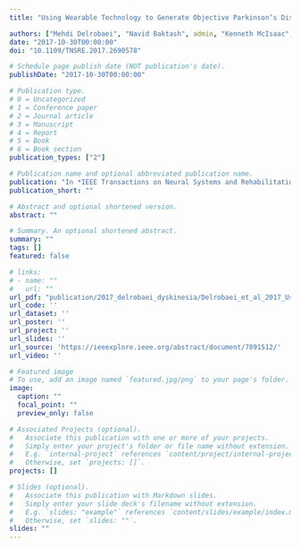 ```yaml
---
title: "Using Wearable Technology to Generate Objective Parkinson’s Disease Dyskinesia Severity Score: Possibilities for Home Monitoring"

authors: ["Mehdi Delrobaei", "Navid Baktash", admin, "Kenneth McIsaac", "Mandar Jog"]
date: "2017-10-30T00:00:00"
doi: "10.1109/TNSRE.2017.2690578"

# Schedule page publish date (NOT publication's date).
publishDate: "2017-10-30T00:00:00"

# Publication type.
# 0 = Uncategorized
# 1 = Conference paper
# 2 = Journal article
# 3 = Manuscript
# 4 = Report
# 5 = Book
# 6 = Book section
publication_types: ["2"]

# Publication name and optional abbreviated publication name.
publication: "In *IEEE Transactions on Neural Systems and Rehabilitation Engineering*"
publication_short: ""

# Abstract and optional shortened version.
abstract: ""

# Summary. An optional shortened abstract.
summary: ""
tags: []
featured: false

# links:
# - name: ""
#   url: ""
url_pdf: "publication/2017_delrobaei_dyskinesia/Delrobaei_et_al_2017_Using Wearable Technology to Generate Objective Parkinson's Disease Dyskinesia.pdf"
url_code: ''
url_dataset: ''
url_poster: ''
url_project: ''
url_slides: ''
url_source: 'https://ieeexplore.ieee.org/abstract/document/7891512/'
url_video: ''

# Featured image
# To use, add an image named `featured.jpg/png` to your page's folder. 
image:
  caption: ""
  focal_point: ""
  preview_only: false

# Associated Projects (optional).
#   Associate this publication with one or more of your projects.
#   Simply enter your project's folder or file name without extension.
#   E.g. `internal-project` references `content/project/internal-project/index.md`.
#   Otherwise, set `projects: []`.
projects: []

# Slides (optional).
#   Associate this publication with Markdown slides.
#   Simply enter your slide deck's filename without extension.
#   E.g. `slides: "example"` references `content/slides/example/index.md`.
#   Otherwise, set `slides: ""`.
slides: ""
---
```

